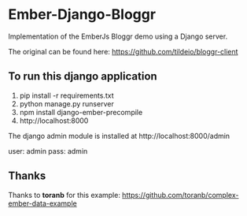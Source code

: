 # Ember-Django-Bloggr

Implementation of the EmberJs Bloggr demo using a Django server.

The original can be found here: https://github.com/tildeio/bloggr-client


## To run this django application

1. pip install -r requirements.txt
2. python manage.py runserver
3. npm install django-ember-precompile
4. http://localhost:8000


The django admin module is installed at http://localhost:8000/admin

user: admin
pass: admin


## Thanks

Thanks to **toranb** for this example:  https://github.com/toranb/complex-ember-data-example

